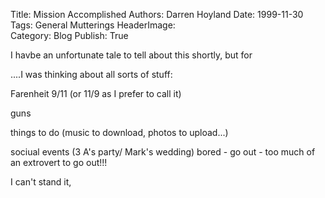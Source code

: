 Title:          Mission Accomplished
Authors:        Darren Hoyland
Date:           1999-11-30
Tags:           General Mutterings
HeaderImage:    
Category:       Blog
Publish:        True



I havbe an unfortunate tale to tell about this shortly, but for

....I was thinking about all sorts of stuff:

Farenheit 9/11 (or 11/9 as I prefer to call it)

guns

things to do (music to download, photos to upload...)

sociual events (3 A's party/  Mark's wedding)
bored - go out - too much of an extrovert to go out!!!

I can't stand it,